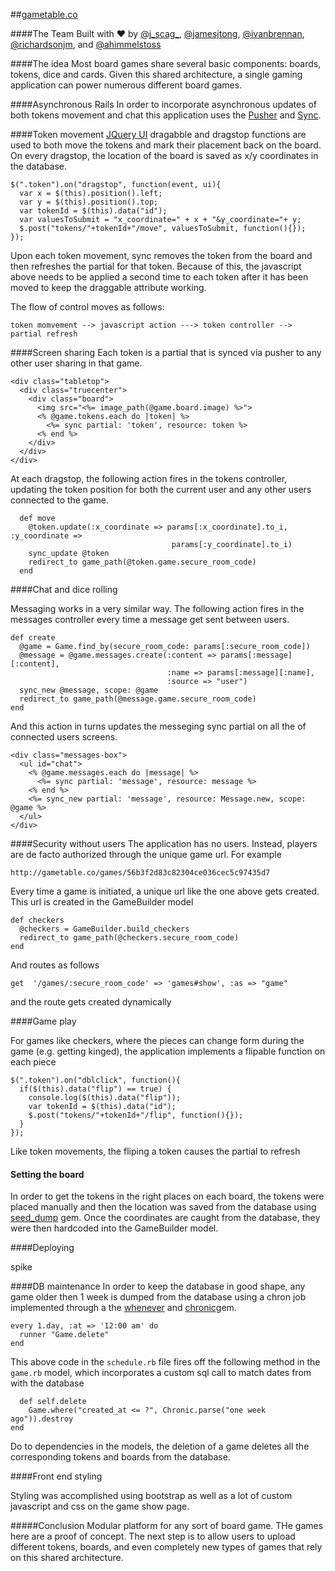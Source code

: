 ##[gametable.co](gametable.co)



####The Team
Built with ♥ by [@j_scag_](twitter.com/@j_scag_), [@jamesjtong](twitter.com/jamesjtong), [@ivanbrennan](twitter.com/ivanbrennan), [@richardsonjm](twitter.com/richardsonjm), and [@ahimmelstoss](twitter.com/ahimmelstoss)


####The idea
Most board games share several basic components: boards, tokens, dice and cards. Given this shared architecture, a single gaming application can power numerous different board games. 

####Asynchronous Rails
In order to incorporate asynchronous updates of both tokens movement and chat this application uses the [Pusher](http://pusher.com/) and [Sync](https://github.com/chrismccord/sync).


####Token movement 
[JQuery UI](http://jqueryui.com/) dragabble and dragstop functions are used to both move the tokens and mark their placement back on the board. On every dragstop, the location of the board is saved as x/y coordinates in the database.

    $(".token").on("dragstop", function(event, ui){
      var x = $(this).position().left;
      var y = $(this).position().top;
      var tokenId = $(this).data("id");
      var valuesToSubmit = "x_coordinate=" + x + "&y_coordinate="+ y;
      $.post("tokens/"+tokenId+"/move", valuesToSubmit, function(){});
    });
    
Upon each token movement, sync removes the token from the board and then refreshes the partial for that token. Because of this, the javascript above needs to be applied a second time to each token after it has been moved to keep the draggable attribute working. 

The flow of control moves as follows:

	token momvement --> javascript action ---> token controller --> partial refresh

####Screen sharing 
Each token is a partial that is synced via pusher to any other user sharing in that game.

  	<div class="tabletop">
      <div class="truecenter">
        <div class="board">
          <img src="<%= image_path(@game.board.image) %>">
          <% @game.tokens.each do |token| %>
          	<%= sync partial: 'token', resource: token %>
          <% end %>
        </div>
      </div>
    </div>
    
    
At each dragstop, the following action fires in the tokens controller, updating the token position for both the current user and any other users connected to the game.
    
      def move
        @token.update(:x_coordinate => params[:x_coordinate].to_i, :y_coordinate =>
        						        params[:y_coordinate].to_i)
    	sync_update @token
    	redirect_to game_path(@token.game.secure_room_code)
  	  end


####Chat and dice rolling

Messaging works in a very similar way. The following action fires in the messages controller every time a message get sent between users.

  	def create
      @game = Game.find_by(secure_room_code: params[:secure_room_code])
      @message = @game.messages.create(:content => params[:message][:content],
                                       :name => params[:message][:name],
                                       :source => "user")
      sync_new @message, scope: @game
      redirect_to game_path(@message.game.secure_room_code)
  	end
  	

And this action in turns updates the messeging sync partial on all the of connected users screens. 


    <div class="messages-box">
      <ul id="chat">
        <% @game.messages.each do |message| %>
          <%= sync partial: 'message', resource: message %>
        <% end %>
        <%= sync_new partial: 'message', resource: Message.new, scope: @game %>
      </ul>
    </div>



####Security without users
The application has no users. Instead, players are de facto authorized through the unique game url. For example 

	http://gametable.co/games/56b3f2d83c82304ce036cec5c97435d7 

Every time a game is initiated, a unique url like the one above gets created. This url is created in the GameBuilder model

  	def checkers 
      @checkers = GameBuilder.build_checkers
      redirect_to game_path(@checkers.secure_room_code)
  	end

And routes as follows 

	get  '/games/:secure_room_code' => 'games#show', :as => "game"
	
and the route gets created dynamically


####Game play

For games like checkers, where the pieces can change form during the game (e.g. getting kinged), the application implements a flipable function on each piece


    $(".token").on("dblclick", function(){
      if($(this).data("flip") == true) {
        console.log($(this).data("flip"));
        var tokenId = $(this).data("id");
        $.post("tokens/"+tokenId+"/flip", function(){});
      }
    }); 

Like token movements, the fliping a token causes the partial to refresh

#### Setting the board

In order to get the tokens in the right places on each board, the tokens were placed manually and then the location was saved from the database using [seed_dump](https://github.com/rroblak/seed_dump) gem. Once the coordinates are caught from the database, they were then hardcoded into the GameBuilder model. 



####Deploying

spike


####DB maintenance 
In order to keep the database in good shape, any game older then 1 week is dumped from the database using a chron job implemented through a the [whenever](https://github.com/javan/whenever) and [chronic](https://github.com/mojombo/chronic)gem.

	every 1.day, :at => '12:00 am' do 
  	  runner "Game.delete"
	end

This above code in the `schedule.rb` file fires off the following method in the `game.rb` model, which incorporates a custom sql call to match dates from with the database
	
	  def self.delete
    	Game.where("created_at <= ?", Chronic.parse("one week ago")).destroy
  	end

Do to dependencies in the models, the deletion of a game deletes all the corresponding tokens and boards from the database.

####Front end styling 

Styling was accomplished using bootstrap as well as a lot of custom javascript and css on the game show page. 

#####Conclusion
Modular platform for any sort of board game. THe games here are a proof of concept. The next step is to allow users to upload different tokens, boards, and even completely new types of games that rely on this shared architecture. 
